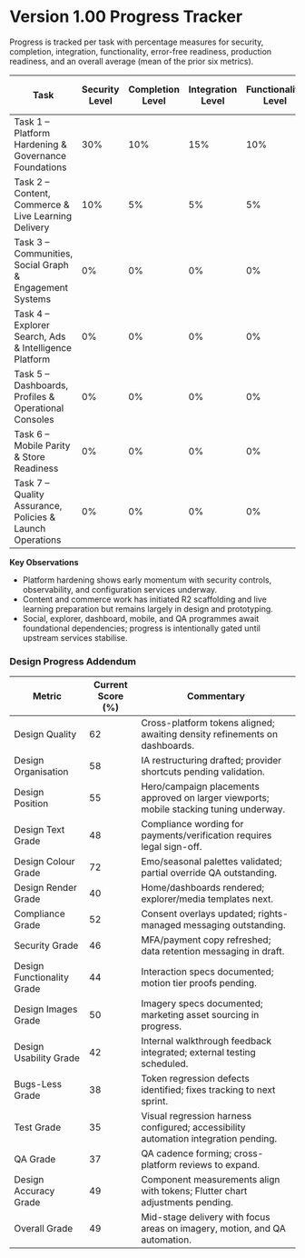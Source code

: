 # Version 1.00 Progress Tracker

Progress is tracked per task with percentage measures for security, completion, integration, functionality, error-free readiness, production readiness, and an overall average (mean of the prior six metrics).

| Task | Security Level | Completion Level | Integration Level | Functionality Level | Error-Free Level | Production Level | Overall Level |
| --- | --- | --- | --- | --- | --- | --- | --- |
| Task 1 – Platform Hardening & Governance Foundations | 30% | 10% | 15% | 10% | 25% | 5% | 16% |
| Task 2 – Content, Commerce & Live Learning Delivery | 10% | 5% | 5% | 5% | 5% | 0% | 5% |
| Task 3 – Communities, Social Graph & Engagement Systems | 0% | 0% | 0% | 0% | 0% | 0% | 0% |
| Task 4 – Explorer Search, Ads & Intelligence Platform | 0% | 0% | 0% | 0% | 0% | 0% | 0% |
| Task 5 – Dashboards, Profiles & Operational Consoles | 0% | 0% | 0% | 0% | 0% | 0% | 0% |
| Task 6 – Mobile Parity & Store Readiness | 0% | 0% | 0% | 0% | 0% | 0% | 0% |
| Task 7 – Quality Assurance, Policies & Launch Operations | 0% | 0% | 0% | 0% | 0% | 0% | 0% |

**Key Observations**
- Platform hardening shows early momentum with security controls, observability, and configuration services underway.
- Content and commerce work has initiated R2 scaffolding and live learning preparation but remains largely in design and prototyping.
- Social, explorer, dashboard, mobile, and QA programmes await foundational dependencies; progress is intentionally gated until upstream services stabilise.

### Design Progress Addendum
| Metric | Current Score (%) | Commentary |
| --- | --- | --- |
| Design Quality | 62 | Cross-platform tokens aligned; awaiting density refinements on dashboards. |
| Design Organisation | 58 | IA restructuring drafted; provider shortcuts pending validation. |
| Design Position | 55 | Hero/campaign placements approved on larger viewports; mobile stacking tuning underway. |
| Design Text Grade | 48 | Compliance wording for payments/verification requires legal sign-off. |
| Design Colour Grade | 72 | Emo/seasonal palettes validated; partial override QA outstanding. |
| Design Render Grade | 40 | Home/dashboards rendered; explorer/media templates next. |
| Compliance Grade | 52 | Consent overlays updated; rights-managed messaging outstanding. |
| Security Grade | 46 | MFA/payment copy refreshed; data retention messaging in draft. |
| Design Functionality Grade | 44 | Interaction specs documented; motion tier proofs pending. |
| Design Images Grade | 50 | Imagery specs documented; marketing asset sourcing in progress. |
| Design Usability Grade | 42 | Internal walkthrough feedback integrated; external testing scheduled. |
| Bugs-Less Grade | 38 | Token regression defects identified; fixes tracking to next sprint. |
| Test Grade | 35 | Visual regression harness configured; accessibility automation integration pending. |
| QA Grade | 37 | QA cadence forming; cross-platform reviews to expand. |
| Design Accuracy Grade | 49 | Component measurements align with tokens; Flutter chart adjustments pending. |
| Overall Grade | 49 | Mid-stage delivery with focus areas on imagery, motion, and QA automation. |
